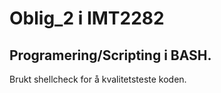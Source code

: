 # Oblig_2 i IMT2282

## Programering/Scripting i BASH.

Brukt shellcheck for å kvalitetsteste koden.
